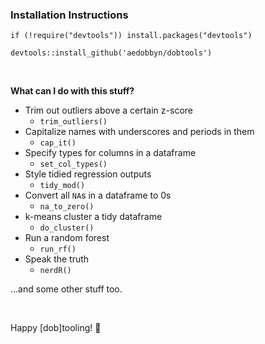 
### Installation Instructions


`if (!require("devtools")) install.packages("devtools")`

`devtools::install_github('aedobbyn/dobtools')`

<br>


**What can I do with this stuff?**

* Trim out outliers above a certain z-score
    * `trim_outliers()`
* Capitalize names with underscores and periods in them 
    * `cap_it()`
* Specify types for columns in a dataframe
    * `set_col_types()`
* Style tidied regression outputs
    * `tidy_mod()`
* Convert all `NA`s in a dataframe to 0s
    * `na_to_zero()`
* k-means cluster a tidy dataframe
    * `do_cluster()`
* Run a random forest 
    * `run_rf()`
* Speak the truth
    * `nerdR()`

...and some other stuff too. 

<br>

Happy [dob]tooling! :hammer: